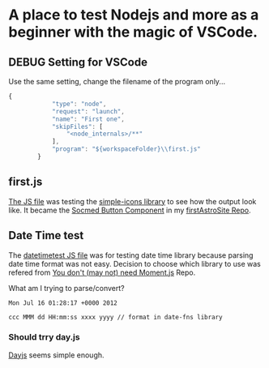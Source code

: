 # A place to test Nodejs and more as a beginner with the magic of VSCode.
## DEBUG Setting for VSCode

Use the same setting, change the filename of the program only...

```javascript
{
            "type": "node",
            "request": "launch",
            "name": "First one",
            "skipFiles": [
                "<node_internals>/**"
            ],
            "program": "${workspaceFolder}\\first.js"
        }
```

## first.js

[The JS file](first.js) was testing the [simple-icons library](https://github.com/simple-icons/simple-icons) to see how the output look like. It became the [Socmed Button Component](https://github.com/headsink/firstAstroSite/blob/master/src/components/SocmedButton.astro) in my [firstAstroSite Repo](https://github.com/headsink/firstAstroSite).

## Date Time test

The [datetimetest JS file](datetimetest.js) was for testing date time library because parsing date time format was not easy. Decision to choose which library to use was refered from [You don't (may not) need Moment.js](https://github.com/you-dont-need/You-Dont-Need-Momentjs#string--date-format) Repo.

What am I trying to parse/convert?

```
Mon Jul 16 01:28:17 +0000 2012

ccc MMM dd HH:mm:ss xxxx yyyy // format in date-fns library
```

### Should trry day.js

[Dayjs](https://github.com/iamkun/dayjs) seems simple enough.
